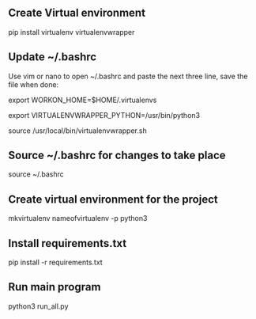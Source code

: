 ## Create Virtual environment 
 
pip install virtualenv virtualenvwrapper 

## Update ~/.bashrc 
 
Use vim or nano to open ~/.bashrc and paste the next three line, save the file when done: 
 
export WORKON_HOME=$HOME/.virtualenvs

export VIRTUALENVWRAPPER_PYTHON=/usr/bin/python3 

source /usr/local/bin/virtualenvwrapper.sh 

## Source ~/.bashrc for changes to take place 
 
source ~/.bashrc 
 
## Create virtual environment for the project 

mkvirtualenv nameofvirtualenv -p python3 

## Install requirements.txt 
 
pip install -r requirements.txt 

## Run main program 

python3 run_all.py 
